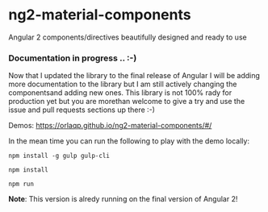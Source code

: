 # ng2-material-components

Angular 2 components/directives beautifully designed and ready to use

### Documentation in progress .. :-)

Now that I updated the library to the final release of Angular I will be adding 
more documentation to the library but I am still actively changing the componentsand 
adding new ones. This library is not 100% rady for production yet but you are morethan welcome 
to give a try and use the issue and pull requests sections up there :-)  

Demos: https://orlaqp.github.io/ng2-material-components/#/

In the mean time you can run the following to play  with the demo locally:

`npm install -g gulp gulp-cli`

`npm install`

`npm run`


**Note**: This version is alredy running on the final version of Angular 2!

